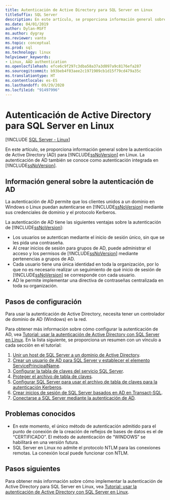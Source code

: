 ```yaml
---
title: Autenticación de Active Directory para SQL Server en Linux
titleSuffix: SQL Server
description: En este artículo, se proporciona información general sobre la autenticación de Active Directory para SQL Server en Linux.
ms.date: 04/01/2019
author: Dylan-MSFT
ms.author: dygray
ms.reviewer: vanto
ms.topic: conceptual
ms.prod: sql
ms.technology: linux
helpviewer_keywords:
- Linux, AAD authentication
ms.openlocfilehash: efce6c9f297c3dba58a37a3d097a9c8176efa287
ms.sourcegitcommit: b93beb4f03aee2c1971909cb1d15f79cd479a35c
ms.translationtype: HT
ms.contentlocale: es-ES
ms.lasthandoff: 09/29/2020
ms.locfileid: "91497996"
---
```

# <a name="active-directory-authentication-for-sql-server-on-linux"></a>Autenticación de Active Directory para SQL Server en Linux

[!INCLUDE [SQL Server - Linux](../includes/applies-to-version/sql-linux.md)]

En este artículo, se proporciona información general sobre la autenticación de Active Directory (AD) para [!INCLUDE[ssNoVersion](../includes/ssnoversion-md.md)] en Linux. La autenticación de AD también se conoce como autenticación integrada en [!INCLUDE[ssNoVersion](../includes/ssnoversion-md.md)].

## <a name="ad-authentication-overview"></a>Información general sobre la autenticación de AD

La autenticación de AD permite que los clientes unidos a un dominio en Windows o Linux puedan autenticarse en [!INCLUDE[ssNoVersion](../includes/ssnoversion-md.md)] mediante sus credenciales de dominio y el protocolo Kerberos.

La autenticación de AD tiene las siguientes ventajas sobre la autenticación de [!INCLUDE[ssNoVersion](../includes/ssnoversion-md.md)]:

- Los usuarios se autentican mediante el inicio de sesión único, sin que se les pida una contraseña.
- Al crear inicios de sesión para grupos de AD, puede administrar el acceso y los permisos de [!INCLUDE[ssNoVersion](../includes/ssnoversion-md.md)] mediante pertenencias a grupos de AD.  
- Cada usuario tiene una única identidad en toda la organización, por lo que no es necesario realizar un seguimiento de qué inicio de sesión de [!INCLUDE[ssNoVersion](../includes/ssnoversion-md.md)] se corresponde con cada usuario.   
- AD le permite implementar una directiva de contraseñas centralizada en toda su organización.

## <a name="configuration-steps"></a>Pasos de configuración

Para usar la autenticación de Active Directory, necesita tener un controlador de dominio de AD (Windows) en la red.

Para obtener más información sobre cómo configurar la autenticación de AD, vea [Tutorial: usar la autenticación de Active Directory con SQL Server en Linux](sql-server-linux-active-directory-authentication.md). En la lista siguiente, se proporciona un resumen con un vínculo a cada sección en el tutorial:

1. [Unir un host de SQL Server a un dominio de Active Directory](sql-server-linux-active-directory-join-domain.md).
1. [Crear un usuario de AD para SQL Server y establecer el elemento ServicePrincipalName](sql-server-linux-active-directory-authentication.md#createuser).
1. [Configurar la tabla de claves del servicio SQL Server](sql-server-linux-active-directory-authentication.md#configurekeytab).
1. [Proteger el archivo de tabla de claves](sql-server-linux-active-directory-authentication.md#configurekeytab).
1. [Configurar SQL Server para usar el archivo de tabla de claves para la autenticación Kerberos](sql-server-linux-active-directory-authentication.md#configurekeytab).
1. [Crear inicios de sesión de SQL Server basados en AD en Transact-SQL](sql-server-linux-active-directory-authentication.md#createsqllogins).
1. [Conectarse a SQL Server mediante la autenticación de AD](sql-server-linux-active-directory-authentication.md#connect).

## <a name="known-issues"></a>Problemas conocidos

- En este momento, el único método de autenticación admitido para el punto de conexión de la creación de reflejos de bases de datos es el de “CERTIFICADO”. El método de autenticación de “WINDOWS” se habilitará en una versión futura.
- SQL Server en Linux no admite el protocolo NTLM para las conexiones remotas. La conexión local puede funcionar con NTLM.

## <a name="next-steps"></a>Pasos siguientes

Para obtener más información sobre cómo implementar la autenticación de Active Directory para SQL Server en Linux, vea [Tutorial: usar la autenticación de Active Directory con SQL Server en Linux](sql-server-linux-active-directory-authentication.md).
